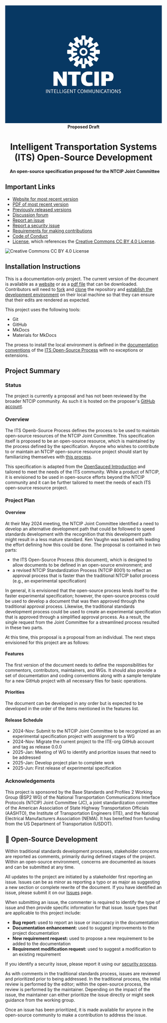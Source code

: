 <!-- markdownlint-disable MD033 -->
<div style="text-align: center;">
  <img alt="NTCIP" src="images/NTCIP.jpg">
  <strong>Proposed Draft</strong>
  <h1>Intelligent Transportation Systems (ITS) Open-Source Development</h1>
  <strong>An open-source specification proposed for the NTCIP Joint Committee</strong>
</div>
<!-- markdownlint-enable MD033 -->

## Important Links

- [Website for most recent version](https://k-vaughn.github.io/ITS-open-source/)
- [PDF of most recent version](https://k-vaughn.github.io/ITS-open-source/)
- [Previously released versions](https://www.github.com/k-vaughn/ITS-open-source/releases)
- [Discussion forum](https://k-vaughn.github.io/ITS-open-source/discussions)
- [Report an issue](https://k-vaughn.github.io/ITS-open-source/issues)
- [Report a security issue](SECURITY.md)
- [Requirements for making contributions](CONTRIBUTING.md)
- [Code of Conduct](CODE_OF_CONDUCT.md)
- [License](LICENSE.md), which references the [Creative Commons CC BY 4.0 License](https://creativecommons.org/licenses/by/4.0/).

![Creative Commons CC BY 4.0 License](https://i.creativecommons.org/l/by/4.0/88x31.png)

## Installation Instructions

This is a documentation-only project. The current version of the document is
available as a [website](https://k-vaughn.github.io/ITS-open-source/) or as a
[pdf file](https://k-vaughn.github.io/ITS-open-source/pdf) that can be
downloaded. Contributors will need to
[fork](https://k-vaughn.github.io/ITS-open-source/contributor-responsibilities/#fork-the-repository)
and [clone](https://k-vaughn.github.io/ITS-open-source/contributor-responsibilities/#clone-the-repository)
the repository and
[establish the development environment](https://k-vaughn.github.io/ITS-open-source/contributor-responsibilities/#install-software)
on their local machine so that they can ensure that their edits are rendered as
expected.

This project uses the following tools:

- Git
- GitHub
- MkDocs
- Materials for MkDocs

The proess to install the local environment is defined in the
[documentation conventions](https://k-vaughn.github.io/ITS-open-source/)
of the [ITS Open-Source Process](https://k-vaughn.github.io/ITS-open-source/)
with no exceptions or extensions.

## Project Summary

### Status

The project is currently a proposal and has not been reviewed by the broader
NTCIP community. As such it is hosted on the proposer's
[GitHub account](https://github.com/k-vaughn/ITS-open-source).

### Overview

The ITS Openb-Source Process defines the process to be used to maintain
open-source resources of the NTCIP Joint Committee. This specification itself
is proposed to be an open-source resource, which is maintained by the process
defined by the specification. Anyone who wishes to contribute to or maintain an
NTCIP open-source resource project should start by familiarizing themselves with
[this process](https://k-vaughn.github.io/ITS-open-source/).

This specification is adapted from the
[OpenSauced Introduction](https://github.com/open-sauced/intro) and tailored to
meet the needs of the ITS community. While a product of NTCIP, it is envisioned
to be used in open-source efforts beyond the NTCIP community and it can be
further tailored to meet the needs of each ITS open-source resource project.

### Project Plan

#### Overview

At their May 2024 meeting, the NTCIP Joint Committee identified a need to
develop an alternative development path that could be followed to speed
standards development with the recognition that this development path might
result in a less mature standard. Ken Vaughn was tasked with leading the effort
defining how this could be done. The proposal is contained in two parts:

- the ITS Open-Source Process (this document), which is designed to allow
  documents to be defined in an open-source environment; and
- a revised NTCIP Standardization Process (NTCIP 8001) to reflect an approval
  process that is faster than the traditional NTCIP ballot process (e.g., an
  experimental specification)

In general, it is envisioned that the open-source process lends itself to the
faster experimental specification; however, the open-source process could be
used to develop a document that was then approved through the traditional
approval process. Likewise, the traditional standards development process could
be used to create an experimental specification that is approved through a
simplified approval process. As a result, the single request from the Joint
Committee for a streamlined process resulted in these two parts.

At this time, this proposal is a proposal from an individual. The next steps
envisioned for this project are as follows:

#### Features

The first version of the document needs to define the responsibilities for
commentors, contributors, maintainers, and WGs. It should also provide a set of
documentation and coding conventions along with a sample template for a new
GitHub project with all necessary files for basic operations.

#### Priorities

The document can be developed in any order but is expected to be developed in
the order of the items mentioned in the features list.

#### Release Schedule

- 2024-Nov: Submit to the NTCIP Joint Committee to be recognized as an
  experimental specification project with assignment to a WG
- 2024-Nov: Migrate the current project to the ITE-org GitHub account and tag as
  release 0.0.0
- 2025-Jan: Meeting of WG to identify and prioritize issues that need to be addressed
- 2025-Jan: Develop project plan to complete work
- 2025-Jun: First release of experimental specification

### Acknowledgements

This project is sponsored by the Base Standards and Profiles 2 Working Group
(BSP2 WG) of the National Transportation Communications Interface Protocols
(NTCIP) Joint Committee (JC), a joint standardization committee of the American
Association of State Highway Transportation Officials (AASHTO), the Institute of
Transportation Engineers (ITE), and the National Electrical Manufacturers
Association (NEMA). It has benefited from funding from the US Department of
Transportation (USDOT).

## 🤝 Open-Source Development

Within traditional standards development processes, stakeholder concerns are
reported as comments, primarily during defined stages of the project. Within an
open-source environment, concerns are documented as issues and can be submitted
at any time.

All updates to the project are initiated by a stakeholder first reporting an
issue. Issues can be as minor as reporting a typo or as major as suggesting a
new section or complete rewrite of the document. If you have identified an
issue, please submit it on our
[Issues](https://k-vaughn.github.io/ITS-open-source/issues) page.

When submitting an issue, the commenter is required to identify the type of
issue and then provide specific information for that issue. Issue types that are
applicable to this project include:

- **Bug report:** used to report an issue or inaccuracy in the documentation
- **Documentation enhancement:** used to suggest improvements to the project documentation
- **New requirement request:** used to propose a new requirement to be added to
  the documentation
- **Requirement modification request:** used to suggest a modification to an
  existing requirement

If you identify a security issue, please report it using our [security process](SECURITY.md).

As with comments in the traditional standards process, issues are reviewed and
prioritized prior to being addressed. In the traditional process, the initial
review is performed by the editor; within the open-source process, the review is
performed by the maintainer. Depending on the impact of the issue, the
maintainer can either prioritize the issue directly or might seek guidance from
the working group.

Once an issue has been prioritized, it is made available for anyone in the
open-source community to make a contribution to address the issue.
